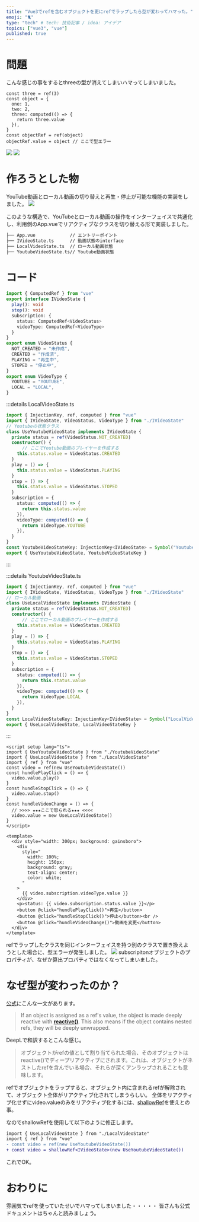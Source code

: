 ```yaml
---
title: "Vue3でrefを含むオブジェクトを更にrefでラップしたら型が変わってハマった。"
emoji: "🐈"
type: "tech" # tech: 技術記事 / idea: アイデア
topics: ["vue3", "vue"]
published: true
---
```


# 問題
こんな感じの事をするとthreeの型が消えてしまいハマってしまいました。
```tsx
const three = ref(3)
const object = {
  one: 1,
  two: 2,
  three: computed(() => {
    return three.value
  }),
}
const objectRef = ref(object)
objectRef.value = object // ここで型エラー
```

![](/images/8bba521161f3f7/1.png)
![](/images/8bba521161f3f7/2.png)

# 作ろうとした物
YouTube動画とローカル動画の切り替えと再生・停止が可能な機能の実装をしました。
![](/images/8bba521161f3f7/1.gif)

このような構造で、YouTubeとローカル動画の操作をインターフェイスで共通化し、利用側のApp.vueでリアクティブなクラスを切り替える形で実装しました。

```bash
├── App.vue             // エントリーポイント
├── IVideoState.ts      // 動画状態のinterface
├── LocalVideoState.ts  // ローカル動画状態
├── YoutubeVideoState.ts// Youtube動画状態
```

# コード
```tsx:IVideoState.ts
import { ComputedRef } from "vue"
export interface IVideoState {
  play(): void
  stop(): void
  subscription: {
    status: ComputedRef<VideoStatus>
    videoType: ComputedRef<VideoType>
  }
}
export enum VideoStatus {
  NOT_CREATED = "未作成",
  CREATED = "作成済",
  PLAYING = "再生中",
  STOPED = "停止中",
}
export enum VideoType {
  YOUTUBE = "YOUTUBE",
  LOCAL = "LOCAL",
}
```

:::details LocalVideoState.ts
```tsx:LocalVideoState.ts
import { InjectionKey, ref, computed } from "vue"
import { IVideoState, VideoStatus, VideoType } from "./IVideoState"
// Youtubeの状態クラス
class UseYoutubeVideoState implements IVideoState {
  private status = ref(VideoStatus.NOT_CREATED)
  constructor() {
	  // ここでYoutube動画のプレイヤーを作成する
    this.status.value = VideoStatus.CREATED
  }
  play = () => {
    this.status.value = VideoStatus.PLAYING
  }
  stop = () => {
    this.status.value = VideoStatus.STOPED
  }
  subscription = {
    status: computed(() => {
      return this.status.value
    }),
    videoType: computed(() => {
      return VideoType.YOUTUBE
    }),
  }
}
const YoutubeVideoStateKey: InjectionKey<IVideoState> = Symbol("YoutubeVideoState")
export { UseYoutubeVideoState, YoutubeVideoStateKey }
```
:::

:::details YoutubeVideoState.ts
```tsx:YoutubeVideoState.ts
import { InjectionKey, ref, computed } from "vue"
import { IVideoState, VideoStatus, VideoType } from "./IVideoState"
// ローカル動画
class UseLocalVideoState implements IVideoState {
  private status = ref(VideoStatus.NOT_CREATED)
  constructor() {
	  // ここでローカル動画のプレイヤーを作成する
    this.status.value = VideoStatus.CREATED
  }
  play = () => {
    this.status.value = VideoStatus.PLAYING
  }
  stop = () => {
    this.status.value = VideoStatus.STOPED
  }
  subscription = {
    status: computed(() => {
      return this.status.value
    }),
    videoType: computed(() => {
      return VideoType.LOCAL
    }),
  }
}
const LocalVideoStateKey: InjectionKey<IVideoState> = Symbol("LocalVideoState")
export { UseLocalVideoState, LocalVideoStateKey }
```
:::


```vue:App.vue
<script setup lang="ts">
import { UseYoutubeVideoState } from "./YoutubeVideoState"
import { UseLocalVideoState } from "./LocalVideoState"
import { ref } from "vue"
const video = ref(new UseYoutubeVideoState())
const hundlePlayClick = () => {
  video.value.play()
}
const hundleStopClick = () => {
  video.value.stop()
}
const hundleVideoChange = () => {
  // >>>> ★★★ここで怒られる★★★ <<<<
  video.value = new UseLocalVideoState()
}
</script>

<template>
  <div style="width: 300px; background: gainsboro">
    <div
      style="
        width: 100%;
        height: 150px;
        background: gray;
        text-align: center;
        color: white;
      "
    >
      {{ video.subscription.videoType.value }}
    </div>
    <p>status: {{ video.subscription.status.value }}</p>
    <button @click="hundlePlayClick()">再生</button>
    <button @click="hundleStopClick()">停止</button><br />
    <button @click="hundleVideoChange()">動画を変更</button>
  </div>
</template>
```

refでラップしたクラスを同じインターフェイスを持つ別のクラスで置き換えようとした場合に、型エラーが発生しました。
![](/images/8bba521161f3f7/Untitled.png)
subscripitonオブジェクトのプロパティが、なぜか算出プロパティではなくなってしまいました。

# なぜ型が変わったのか？
[公式](https://ja.vuejs.org/api/reactivity-core.html#ref)にこんな一文があります。

> If an object is assigned as a ref's value, the object is made deeply reactive with **[reactive()](https://vuejs.org/api/reactivity-core.html#reactive)**. This also means if the object contains nested refs, they will be deeply unwrapped.
    
DeepLで和訳するとこんな感じ。
> オブジェクトがrefの値として割り当てられた場合、そのオブジェクトはreactive()でディープリアクティブにされます。これは、オブジェクトがネストしたrefを含んでいる場合、それらが深くアンラップされることも意味します。

refでオブジェクトをラップすると、オブジェクト内に含まれるrefが解除されて、オブジェクト全体がリアクティブ化されてしまうらしい。
全体をリアクティブ化せずにvideo.valueのみをリアクティブ化するには、[shallowRef](https://ja.vuejs.org/api/reactivity-advanced.html#shallowref)を使えとの事。

なのでshallowRefを使用して以下のように修正します。
```diff
import { UseLocalVideoState } from "./LocalVideoState"
import { ref } from "vue"
- const video = ref(new UseYoutubeVideoState())
+ const video = shallowRef<IVideoState>(new UseYoutubeVideoState())
``` 

これでOK。

# おわりに
雰囲気でrefを使っていたせいでハマってしまいました・・・・・
皆さんも公式ドキュメントはちゃんと読みましょう。